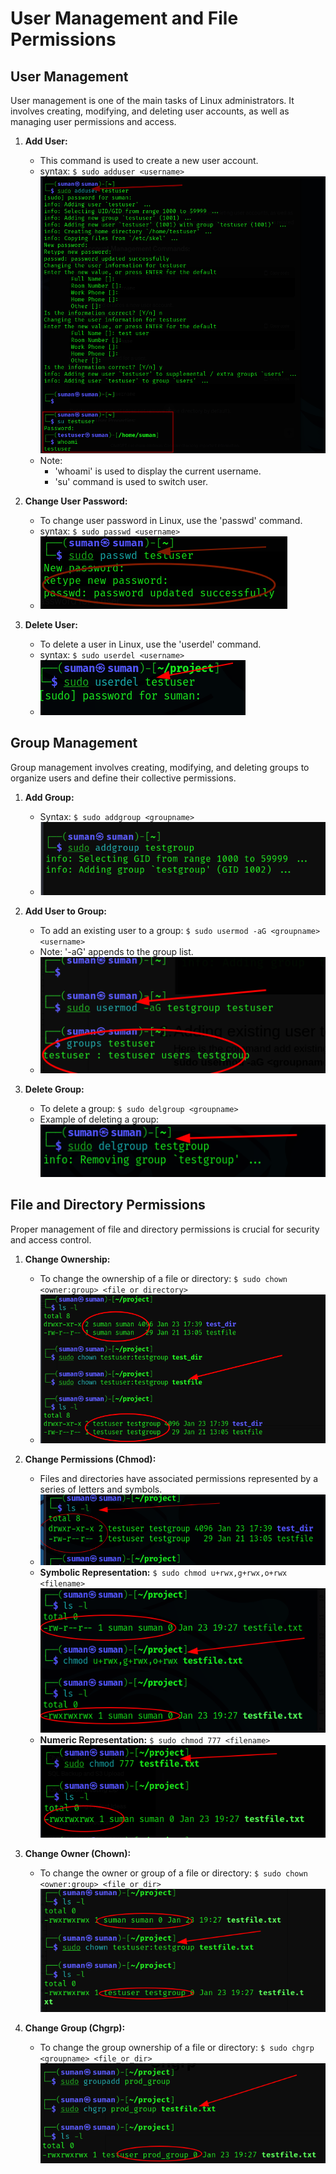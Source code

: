 # User Management and File Permissions

## User Management

User management is one of the main tasks of Linux administrators. It involves creating, modifying, and deleting user accounts, as well as managing user permissions and access.

1. **Add User:**
   - This command is used to create a new user account.
   - syntax: `$ sudo adduser <username>`
    ![Add User](/assets/adduser.png)
   - Note: 
     - 'whoami' is used to display the current username.
     - 'su' command is used to switch user.

2. **Change User Password:**
   - To change user password in Linux, use the 'passwd' command.
   - syntax: `$ sudo passwd <username>`
   - ![Change User Password](/assets/usr_passwd_ch.png)

3. **Delete User:**
   - To delete a user in Linux, use the 'userdel' command.
   - syntax: `$ sudo userdel <username>`
   - ![Delete User](/assets/del_usr.png)

## Group Management

Group management involves creating, modifying, and deleting groups to organize users and define their collective permissions.

1. **Add Group:**
   - Syntax: `$ sudo addgroup <groupname>`
   - ![Add Group](/assets/add_group.png)

2. **Add User to Group:**
   - To add an existing user to a group: `$ sudo usermod -aG <groupname> <username>`
   - Note: '-aG' appends to the group list.
   - ![Add User to Group](/assets/adduser_to_grp.png)

3. **Delete Group:**
   - To delete a group: `$ sudo delgroup <groupname>`
   - Example of deleting a group:
    ![Delete Group](/assets/del_grp.png)

## File and Directory Permissions

Proper management of file and directory permissions is crucial for security and access control.

1. **Change Ownership:**
   - To change the ownership of a file or directory: `$ sudo chown <owner:group> <file or directory>`
   - ![Change Ownership](/assets/ch_ownership_grp.png)

2. **Change Permissions (Chmod):**
   - Files and directories have associated permissions represented by a series of letters and symbols.
   - ![Permissions Explanation](/assets/chmod.png)
   - **Symbolic Representation:** `$ sudo chmod u+rwx,g+rwx,o+rwx <filename>` ![Symbolic Permissions](/assets/symbolic.png)
   - **Numeric Representation:** `$ sudo chmod 777 <filename>` ![Numeric Permissions](/assets/numberic.png)

3. **Change Owner (Chown):**
   - To change the owner or group of a file or directory: `$ sudo chown <owner:group> <file_or_dir>`
   ![Change Owner](/assets/chown.png)

4. **Change Group (Chgrp):**
   - To change the group ownership of a file or directory: `$ sudo chgrp <groupname> <file_or_dir>`
   ![Change Group](/assets/chgrp.png)
